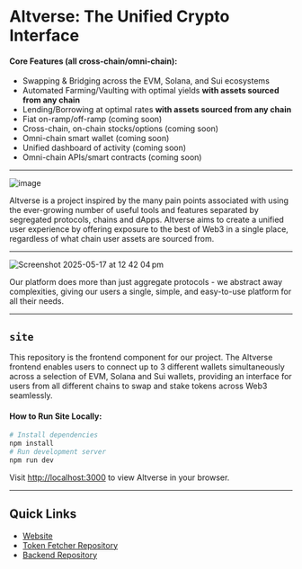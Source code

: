 # Altverse: The Unified Crypto Interface

#### Core Features (all cross-chain/omni-chain):
- Swapping & Bridging across the EVM, Solana, and Sui ecosystems
- Automated Farming/Vaulting with optimal yields **with assets sourced from any chain**
- Lending/Borrowing at optimal rates **with assets sourced from any chain**
- Fiat on-ramp/off-ramp (coming soon)
- Cross-chain, on-chain stocks/options (coming soon)
- Omni-chain smart wallet (coming soon)
- Unified dashboard of activity (coming soon)
- Omni-chain APIs/smart contracts (coming soon)

---

![image](https://github.com/user-attachments/assets/2817df45-8c21-47ab-bd51-1e19861a7eb2)

Altverse is a project inspired by the many pain points associated with using the ever-growing number of useful tools and features separated by segregated protocols, chains and dApps. Altverse aims to create a unified user experience by offering exposure to the best of Web3 in a single place, regardless of what chain user assets are sourced from.

---

![Screenshot 2025-05-17 at 12 42 04 pm](https://github.com/user-attachments/assets/9a957a44-b48a-471f-ae8d-3d493ffd8517)

Our platform does more than just aggregate protocols - we abstract away complexities, giving our users a single, simple, and easy-to-use platform for all their needs.

---

## `site`
This repository is the frontend component for our project. The Altverse frontend enables users to connect up to 3 different wallets simultaneously across a selection of EVM, Solana and Sui wallets, providing an interface for users from all different chains to swap and stake tokens across Web3 seamlessly.

#### How to Run Site Locally:
```bash
# Install dependencies
npm install
# Run development server
npm run dev
```

Visit [http://localhost:3000](http://localhost:3000) to view Altverse in your browser.

---

## Quick Links
- [Website](https://altverse.finance)
- [Token Fetcher Repository](https://github.com/altverseweb3/token-fetcher)
- [Backend Repository](https://github.com/altverseweb3/backend)
